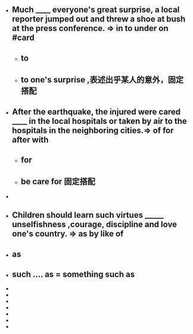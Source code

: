 - ##   Much ____  everyone's great surprise, a local reporter jumped out and threw a shoe at bush at the press conference. => in  to  under on  #card
	- ## to
	- ## to one's surprise ,表述出乎某人的意外，固定搭配
- ##   After the earthquake, the injured were cared ____ in the local hospitals or taken by air to the hospitals in the neighboring cities.=>  of      for       after     with
	- ## for
	- ## be care for  固定搭配
-
- ## Children should learn such virtues  _____  unselfishness ,courage, discipline and love one's country.  => as   by  like  of
- ##  as
- ##  such  ....  as   =  something  such as
-
-
-
-
-
-
-
